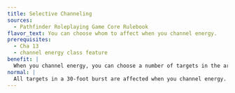 ```yaml
---
title: Selective Channeling
sources:
  - Pathfinder Roleplaying Game Core Rulebook
flavor_text: You can choose whom to affect when you channel energy.
prerequisites:
  - Cha 13
  - channel energy class feature
benefit: |
  When you channel energy, you can choose a number of targets in the area up to your Charisma modifier. These targets are not affected by your channeled energy.
normal: |
  All targets in a 30-foot burst are affected when you channel energy. You can only choose whether or not you are affected.
---
```



